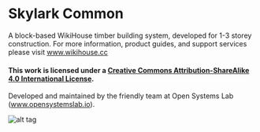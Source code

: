 # Skylark Common
A block-based WikiHouse timber building system, developed for 1-3 storey construction.
For more information, product guides, and support services please visit www.wikihouse.cc

#### This work is licensed under a <a rel="license" href="http://creativecommons.org/licenses/by-sa/4.0/">Creative Commons Attribution-ShareAlike 4.0 International License</a>.

Developed and maintained by the friendly team at Open Systems Lab (www.opensystemslab.io).

![alt tag](https://github.com/wikihouseproject/Skylark/blob/main/WikiHouse_SKYLARK_assembly_axo.png)
